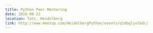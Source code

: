 ```yaml
---
title: Python Peer Mentoring
date: 2016-08-22
location: Tati, Heidelberg
link: http://www.meetup.com/HeidelbergPython/events/qldbglyvlbdc/
---
```

